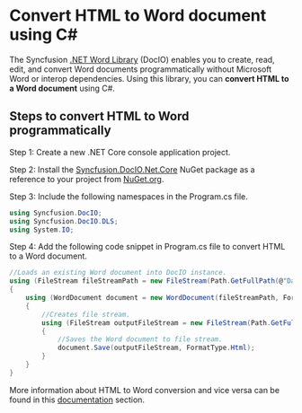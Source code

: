 # Convert HTML to Word document using C#

The Syncfusion [.NET Word Library](https://www.syncfusion.com/document-processing/word-framework/net/word-library) (DocIO) enables you to create, read, edit, and convert Word documents programmatically without Microsoft Word or interop dependencies. Using this library, you can **convert HTML to a Word document** using C#.

## Steps to convert HTML to Word programmatically

Step 1: Create a new .NET Core console application project.

Step 2: Install the [Syncfusion.DocIO.Net.Core](https://www.nuget.org/packages/Syncfusion.DocIO.Net.Core) NuGet package as a reference to your project from [NuGet.org](https://www.nuget.org/).

Step 3: Include the following namespaces in the Program.cs file.

```csharp
using Syncfusion.DocIO; 
using Syncfusion.DocIO.DLS;
using System.IO;
```

Step 4: Add the following code snippet in Program.cs file to convert HTML to a Word document.

```csharp
//Loads an existing Word document into DocIO instance. 
using (FileStream fileStreamPath = new FileStream(Path.GetFullPath(@"Data/Template.docx"), FileMode.Open, FileAccess.Read, FileShare.ReadWrite))
{
    using (WordDocument document = new WordDocument(fileStreamPath, FormatType.Docx))
    {
        //Creates file stream.
        using (FileStream outputFileStream = new FileStream(Path.GetFullPath(@"Output/WordToHtml.html"), FileMode.Create, FileAccess.ReadWrite))
        {
            //Saves the Word document to file stream.
            document.Save(outputFileStream, FormatType.Html);
        }
    }
}
```

More information about HTML to Word conversion and vice versa can be found in this [documentation](https://help.syncfusion.com/document-processing/word/word-library/net/html) section.